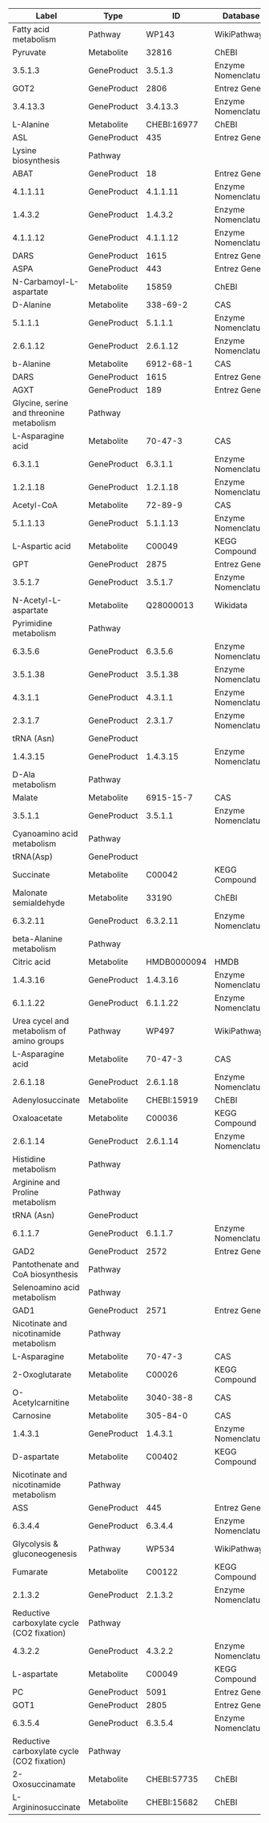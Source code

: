 | Label | Type | ID | Database |
| ---- | ---- | ---- | ---- |
|Fatty acid metabolism | Pathway | WP143 | WikiPathways |
|Pyruvate | Metabolite | 32816 | ChEBI |
|3.5.1.3 | GeneProduct | 3.5.1.3 | Enzyme Nomenclature |
|GOT2 | GeneProduct | 2806 | Entrez Gene |
|3.4.13.3 | GeneProduct | 3.4.13.3 | Enzyme Nomenclature |
|L-Alanine | Metabolite | CHEBI:16977 | ChEBI |
|ASL | GeneProduct | 435 | Entrez Gene |
|Lysine biosynthesis | Pathway |  |  |
|ABAT | GeneProduct | 18 | Entrez Gene |
|4.1.1.11 | GeneProduct | 4.1.1.11 | Enzyme Nomenclature |
|1.4.3.2 | GeneProduct | 1.4.3.2 | Enzyme Nomenclature |
|4.1.1.12 | GeneProduct | 4.1.1.12 | Enzyme Nomenclature |
|DARS | GeneProduct | 1615 | Entrez Gene |
|ASPA | GeneProduct | 443 | Entrez Gene |
|N-Carbamoyl-L-aspartate | Metabolite | 15859 | ChEBI |
|D-Alanine | Metabolite | 338-69-2 | CAS |
|5.1.1.1 | GeneProduct | 5.1.1.1 | Enzyme Nomenclature |
|2.6.1.12 | GeneProduct | 2.6.1.12 | Enzyme Nomenclature |
|b-Alanine | Metabolite | 6912-68-1 | CAS |
|DARS | GeneProduct | 1615 | Entrez Gene |
|AGXT | GeneProduct | 189 | Entrez Gene |
|Glycine, serine and threonine metabolism | Pathway |  |  |
|L-Asparagine acid | Metabolite | 70-47-3 | CAS |
|6.3.1.1 | GeneProduct | 6.3.1.1 | Enzyme Nomenclature |
|1.2.1.18 | GeneProduct | 1.2.1.18 | Enzyme Nomenclature |
|Acetyl-CoA | Metabolite | 72-89-9 | CAS |
|5.1.1.13 | GeneProduct | 5.1.1.13 | Enzyme Nomenclature |
|L-Aspartic acid | Metabolite | C00049 | KEGG Compound |
|GPT | GeneProduct | 2875 | Entrez Gene |
|3.5.1.7 | GeneProduct | 3.5.1.7 | Enzyme Nomenclature |
|N-Acetyl-L-aspartate | Metabolite | Q28000013 | Wikidata |
|Pyrimidine metabolism | Pathway |  |  |
|6.3.5.6 | GeneProduct | 6.3.5.6 | Enzyme Nomenclature |
|3.5.1.38 | GeneProduct | 3.5.1.38 | Enzyme Nomenclature |
|4.3.1.1 | GeneProduct | 4.3.1.1 | Enzyme Nomenclature |
|2.3.1.7 | GeneProduct | 2.3.1.7 | Enzyme Nomenclature |
|tRNA (Asn) | GeneProduct |  |  |
|1.4.3.15 | GeneProduct | 1.4.3.15 | Enzyme Nomenclature |
|D-Ala metabolism | Pathway |  |  |
|Malate | Metabolite | 6915-15-7 | CAS |
|3.5.1.1 | GeneProduct | 3.5.1.1 | Enzyme Nomenclature |
|Cyanoamino acid metabolism | Pathway |  |  |
|tRNA(Asp) | GeneProduct |  |  |
|Succinate | Metabolite | C00042 | KEGG Compound |
|Malonate semialdehyde | Metabolite | 33190 | ChEBI |
|6.3.2.11 | GeneProduct | 6.3.2.11 | Enzyme Nomenclature |
|beta-Alanine metabolism | Pathway |  |  |
|Citric acid | Metabolite | HMDB0000094 | HMDB |
|1.4.3.16 | GeneProduct | 1.4.3.16 | Enzyme Nomenclature |
|6.1.1.22 | GeneProduct | 6.1.1.22 | Enzyme Nomenclature |
|Urea cycel and metabolism of amino groups | Pathway | WP497 | WikiPathways |
|L-Asparagine acid | Metabolite | 70-47-3 | CAS |
|2.6.1.18 | GeneProduct | 2.6.1.18 | Enzyme Nomenclature |
|Adenylosuccinate | Metabolite | CHEBI:15919 | ChEBI |
|Oxaloacetate | Metabolite | C00036 | KEGG Compound |
|2.6.1.14 | GeneProduct | 2.6.1.14 | Enzyme Nomenclature |
|Histidine metabolism | Pathway |  |  |
|Arginine and Proline metabolism | Pathway |  |  |
|tRNA (Asn) | GeneProduct |  |  |
|6.1.1.7 | GeneProduct | 6.1.1.7 | Enzyme Nomenclature |
|GAD2 | GeneProduct | 2572 | Entrez Gene |
|Pantothenate and CoA biosynthesis | Pathway |  |  |
|Selenoamino acid metabolism | Pathway |  |  |
|GAD1 | GeneProduct | 2571 | Entrez Gene |
|Nicotinate and nicotinamide metabolism | Pathway |  |  |
|L-Asparagine | Metabolite | 70-47-3 | CAS |
|2-Oxoglutarate | Metabolite | C00026 | KEGG Compound |
|O-Acetylcarnitine | Metabolite | 3040-38-8 | CAS |
|Carnosine | Metabolite | 305-84-0 | CAS |
|1.4.3.1 | GeneProduct | 1.4.3.1 | Enzyme Nomenclature |
|D-aspartate | Metabolite | C00402 | KEGG Compound |
|Nicotinate and nicotinamide metabolism | Pathway |  |  |
|ASS | GeneProduct | 445 | Entrez Gene |
|6.3.4.4 | GeneProduct | 6.3.4.4 | Enzyme Nomenclature |
|Glycolysis & gluconeogenesis | Pathway | WP534 | WikiPathways |
|Fumarate | Metabolite | C00122 | KEGG Compound |
|2.1.3.2 | GeneProduct | 2.1.3.2 | Enzyme Nomenclature |
|Reductive carboxylate cycle (CO2 fixation) | Pathway |  |  |
|4.3.2.2 | GeneProduct | 4.3.2.2 | Enzyme Nomenclature |
|L-aspartate | Metabolite | C00049 | KEGG Compound |
|PC | GeneProduct | 5091 | Entrez Gene |
|GOT1 | GeneProduct | 2805 | Entrez Gene |
|6.3.5.4 | GeneProduct | 6.3.5.4 | Enzyme Nomenclature |
|Reductive carboxylate cycle (CO2 fixation) | Pathway |  |  |
|2-Oxosuccinamate | Metabolite | CHEBI:57735 | ChEBI |
|L-Argininosuccinate | Metabolite | CHEBI:15682 | ChEBI |
